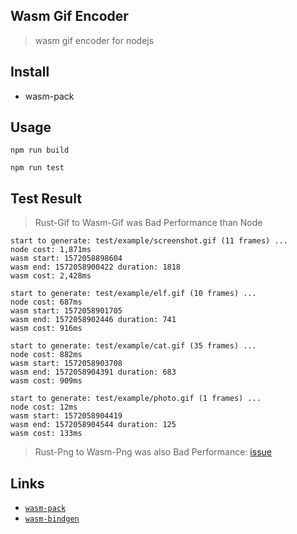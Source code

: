 
## Wasm Gif Encoder
> wasm gif encoder for nodejs

## Install
- wasm-pack

## Usage

```
npm run build

npm run test
```

## Test Result
>Rust-Gif to Wasm-Gif was Bad Performance than Node
```
start to generate: test/example/screenshot.gif (11 frames) ...
node cost: 1,871ms
wasm start: 1572058898604
wasm end: 1572058900422 duration: 1818
wasm cost: 2,428ms

start to generate: test/example/elf.gif (10 frames) ...
node cost: 687ms
wasm start: 1572058901705
wasm end: 1572058902446 duration: 741
wasm cost: 916ms

start to generate: test/example/cat.gif (35 frames) ...
node cost: 882ms
wasm start: 1572058903708
wasm end: 1572058904391 duration: 683
wasm cost: 909ms

start to generate: test/example/photo.gif (1 frames) ...
node cost: 12ms
wasm start: 1572058904419
wasm end: 1572058904544 duration: 125
wasm cost: 133ms
```

>Rust-Png to Wasm-Png was also Bad Performance: [issue](https://github.com/image-rs/image-png/issues/114)


## Links

* [`wasm-pack`](https://github.com/rustwasm/wasm-pack) 
* [`wasm-bindgen`](https://github.com/rustwasm/wasm-bindgen) 